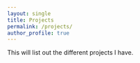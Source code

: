 ```yaml
---
layout: single
title: Projects
permalink: /projects/
author_profile: true
---
```



This will list out the different projects I have.